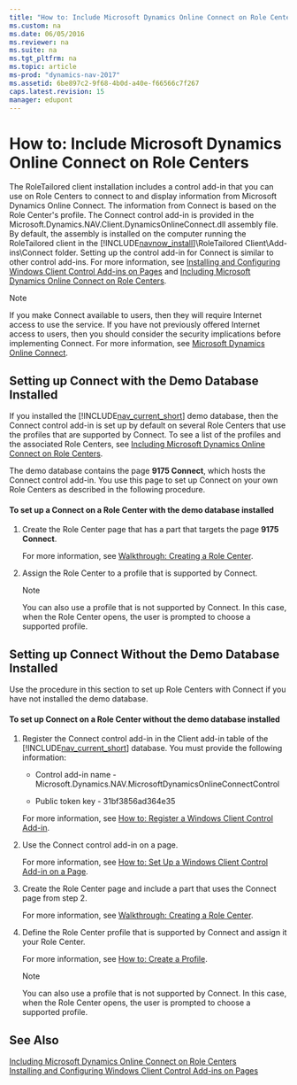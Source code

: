 ```yaml
---
title: "How to: Include Microsoft Dynamics Online Connect on Role Centers"
ms.custom: na
ms.date: 06/05/2016
ms.reviewer: na
ms.suite: na
ms.tgt_pltfrm: na
ms.topic: article
ms-prod: "dynamics-nav-2017"
ms.assetid: 6be897c2-9f68-4b0d-a40e-f66566c7f267
caps.latest.revision: 15
manager: edupont
---
```

# How to: Include Microsoft Dynamics Online Connect on Role Centers
The RoleTailored client installation includes a control add\-in that you can use on Role Centers to connect to and display information from Microsoft Dynamics Online Connect. The information from Connect is based on the Role Center's profile. The Connect control add\-in is provided in the Microsoft.Dynamics.NAV.Client.DynamicsOnlineConnect.dll assembly file. By default, the assembly is installed on the computer running the RoleTailored client in the [!INCLUDE[navnow_install](includes/navnow_install_md.md)]\\RoleTailored Client\\Add\-ins\\Connect folder. Setting up the control add\-in for Connect is similar to other control add\-ins. For more information, see [Installing and Configuring Windows Client Control Add\-ins on Pages](Installing-and-Configuring-Windows-Client-Control-Add-ins-on-Pages.md) and [Including Microsoft Dynamics Online Connect on Role Centers](Including-Microsoft-Dynamics-Online-Connect-on-Role-Centers.md).  
  
> [!NOTE]  
>  If you make Connect available to users, then they will require Internet access to use the service. If you have not previously offered Internet access to users, then you should consider the security implications before implementing Connect. For more information, see [Microsoft Dynamics Online Connect](Microsoft-Dynamics-Online-Connect.md).  
  
## Setting up Connect with the Demo Database Installed  
 If you installed the [!INCLUDE[nav_current_short](includes/nav_current_short_md.md)] demo database, then the Connect control add\-in is set up by default on several Role Centers that use the profiles that are supported by Connect. To see a list of the profiles and the associated Role Centers, see [Including Microsoft Dynamics Online Connect on Role Centers](Including-Microsoft-Dynamics-Online-Connect-on-Role-Centers.md).  
  
 The demo database contains the page **9175 Connect**, which hosts the Connect control add\-in. You use this page to set up Connect on your own Role Centers as described in the following procedure.  
  
#### To set up a Connect on a Role Center with the demo database installed  
  
1.  Create the Role Center page that has a part that targets the page **9175 Connect**.  
  
     For more information, see [Walkthrough: Creating a Role Center](../Topic/Walkthrough:%20Creating%20a%20Role%20Center.md).  
  
2.  Assign the Role Center to a profile that is supported by Connect.  
  
    > [!NOTE]  
    >  You can also use a profile that is not supported by Connect. In this case, when the Role Center opens, the user is prompted to choose a supported profile.  
  
## Setting up Connect Without the Demo Database Installed  
 Use the procedure in this section to set up Role Centers with Connect if you have not installed the demo database.  
  
#### To set up Connect on a Role Center without the demo database installed  
  
1.  Register the Connect control add\-in in the Client add\-in table of the [!INCLUDE[nav_current_short](includes/nav_current_short_md.md)] database. You must provide the following information:  
  
    -   Control add\-in name \- Microsoft.Dynamics.NAV.MicrosoftDynamicsOnlineConnectControl  
  
    -   Public token key \- 31bf3856ad364e35  
  
     For more information, see [How to: Register a Windows Client Control Add\-in](../Topic/How%20to:%20Register%20a%20Windows%20Client%20Control%20Add-in.md).  
  
2.  Use the Connect control add\-in on a page.  
  
     For more information, see [How to: Set Up a Windows Client Control Add\-in on a Page](../Topic/How%20to:%20Set%20Up%20a%20Windows%20Client%20Control%20Add-in%20on%20a%20Page.md).  
  
3.  Create the Role Center page and include a part that uses the Connect page from step 2.  
  
     For more information, see [Walkthrough: Creating a Role Center](../Topic/Walkthrough:%20Creating%20a%20Role%20Center.md).  
  
4.  Define the Role Center profile that is supported by Connect and assign it your Role Center.  
  
     For more information, see [How to: Create a Profile](../Topic/How%20to:%20Create%20a%20Profile.md).  
  
    > [!NOTE]  
    >  You can also use a profile that is not supported by Connect. In this case, when the Role Center opens, the user is prompted to choose a supported profile.  
  
## See Also  
 [Including Microsoft Dynamics Online Connect on Role Centers](Including-Microsoft-Dynamics-Online-Connect-on-Role-Centers.md)   
 [Installing and Configuring Windows Client Control Add\-ins on Pages](Installing-and-Configuring-Windows-Client-Control-Add-ins-on-Pages.md)